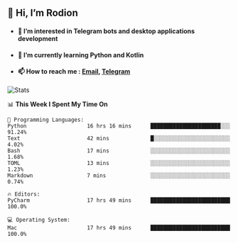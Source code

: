 ## 👋 Hi, I’m Rodion
- #### 👀 I’m interested in Telegram bots and desktop applications development
- #### 🌱 I’m currently learning Python and Kotlin
- #### 📫 How to reach me : [Email](mailto:me@lavn.ml), [Telegram](https://t.me/fast_geek)

![Stats](https://github-readme-stats.vercel.app/api?username=fast-geek&show_icons=true&theme=github_dark&hide_border=true&hide=issues&count_private=true&layout=compact)


<!--START_SECTION:waka-->
📊 **This Week I Spent My Time On** 

```text
💬 Programming Languages: 
Python                   16 hrs 16 mins      ██████████████████████░░░   91.24% 
Text                     42 mins             █░░░░░░░░░░░░░░░░░░░░░░░░   4.02% 
Bash                     17 mins             ░░░░░░░░░░░░░░░░░░░░░░░░░   1.68% 
TOML                     13 mins             ░░░░░░░░░░░░░░░░░░░░░░░░░   1.23% 
Markdown                 7 mins              ░░░░░░░░░░░░░░░░░░░░░░░░░   0.74%

🔥 Editors: 
PyCharm                  17 hrs 49 mins      █████████████████████████   100.0%

💻 Operating System: 
Mac                      17 hrs 49 mins      █████████████████████████   100.0%

```


<!--END_SECTION:waka-->
